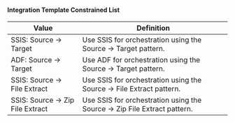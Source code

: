 #### Integration Template Constrained List

|Value|Definition|
|-|-|
|SSIS: Source -> Target|Use SSIS for orchestration using the Source -> Target pattern.|
|ADF: Source -> Target|Use ADF for orchestration using the Source -> Target pattern.|
|SSIS: Source -> File Extract|Use SSIS for orchestration using the Source -> File Extract pattern.|
|SSIS: Source -> Zip File Extract|Use SSIS for orchestration using the Source -> Zip File Extract pattern.|
